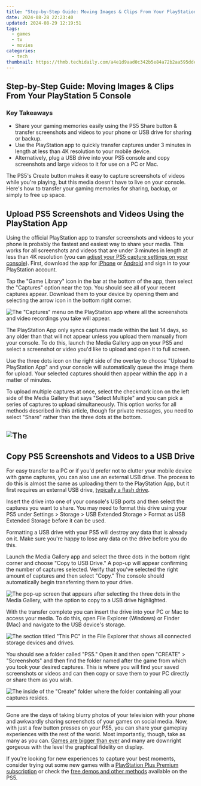 ```yaml
---
title: "Step-by-Step Guide: Moving Images & Clips From Your PlayStation 5 Console"
date: 2024-08-28 22:23:40
updated: 2024-08-29 12:19:51
tags:
  - games
  - tv
  - movies
categories:
  - tech
thumbnail: https://thmb.techidaily.com/a4e1d9aad0c342b5e84a72b2aa595ddec8716c1b81e2111a8c2aa2cbab431fe7.jpg
---
```


## Step-by-Step Guide: Moving Images & Clips From Your PlayStation 5 Console

### Key Takeaways

* Share your gaming memories easily using the PS5 Share button & transfer screenshots and videos to your phone or USB drive for sharing or backup.
* Use the PlayStation app to quickly transfer captures under 3 minutes in length at less than 4K resolution to your mobile device.
* Alternatively, plug a USB drive into your PS5 console and copy screenshots and large videos to it for use on a PC or Mac.

 The PS5's Create button makes it easy to capture screenshots of videos while you're playing, but this media doesn't have to live on your console. Here's how to transfer your gaming memories for sharing, backup, or simply to free up space.

##  Upload PS5 Screenshots and Videos Using the PlayStation App

 Using the official PlayStation app to transfer screenshots and videos to your phone is probably the fastest and easiest way to share your media. This works for all screenshots and videos that are under 3 minutes in length at less than 4K resolution (you can [adjust your PS5 capture settings on your console](https://tiktok-video-recordings.techidaily.com/2024-approved-your-complete-macootd-filmmaking-handbook/)). First, download the app for [iPhone](https://apps.apple.com/au/app/playstation-app/id410896080) or [Android](https://www.anrdoezrs.net/links/3607085/type/dlg/sid/UUhtgUeUpU2002047/https://play.google.com/store/apps/details?id=com.scee.psxandroid&pli=1) and sign in to your PlayStation account.

 Tap the "Game Library" icon in the bar at the bottom of the app, then select the "Captures" option near the top. You should see all of your recent captures appear. Download them to your device by opening them and selecting the arrow icon in the bottom right corner.

![The "Captures" menu on the PlayStation app where all the screenshots and video recordings you take will appear.](https://static1.howtogeekimages.com/wordpress/wp-content/uploads/2024/02/screenshot_20240215-162012.png) 

 The PlayStation App only syncs captures made within the last 14 days, so any older than that will not appear unless you upload them manually from your console. To do this, launch the Media Gallery app on your PS5 and select a screenshot or video you'd like to upload and open it to full screen.

 Use the three dots icon on the right side of the overlay to choose "Upload to PlayStation App" and your console will automatically queue the image them for upload. Your selected captures should then appear within the app in a matter of minutes.

 To upload multiple captures at once, select the checkmark icon on the left side of the Media Gallery that says "Select Multiple" and you can pick a series of captures to upload simultaneously. This option works for all methods described in this article, though for private messages, you need to select "Share" rather than the three dots at the bottom.

## ![The](https://static0.howtogeekimages.com/wordpress/wp-content/uploads/2024/02/20240215101715.jpg) 

##  Copy PS5 Screenshots and Videos to a USB Drive

 For easy transfer to a PC or if you'd prefer not to clutter your mobile device with game captures, you can also use an external USB drive. The process to do this is almost the same as uploading them to the PlayStation App, but it first requires an external USB drive, [typically a flash drive](https://fox-glue.techidaily.com/2024-approved-the-roadmap-how-to-make-your-covers-shine/).

 Insert the drive into one of your console's USB ports and then select the captures you want to share. You may need to format this drive using your PS5 under Settings > Storage > USB Extended Storage > Format as USB Extended Storage before it can be used.

 Formatting a USB drive with your PS5 will destroy any data that is already on it. Make sure you're happy to lose any data on the drive before you do this.

 Launch the Media Gallery app and select the three dots in the bottom right corner and choose "Copy to USB Drive." A pop-up will appear confirming the number of captures selected. Verify that you've selected the right amount of captures and then select "Copy." The console should automatically begin transferring them to your drive.

![The pop-up screen that appears after selecting the three dots in the Media Gallery, with the option to copy to a USB drive highlighted.](https://static1.howtogeekimages.com/wordpress/wp-content/uploads/2024/02/dragon-s-dogma_-dark-arisen_20240215163412.jpg) 

 With the transfer complete you can insert the drive into your PC or Mac to access your media. To do this, open File Explorer (Windows) or Finder (Mac) and navigate to the USB device's storage.

![The section titled "This PC" in the File Explorer that shows all connected storage devices and drives.](https://static1.howtogeekimages.com/wordpress/wp-content/uploads/2024/02/screenshot-2024-02-15-160607.png) 

 You should see a folder called "PS5." Open it and then open "CREATE" > "Screenshots" and then find the folder named after the game from which you took your desired captures. This is where you will find your saved screenshots or videos and can then copy or save them to your PC directly or share them as you wish.

![The inside of the "Create" folder where the folder containing all your captures resides.](https://static1.howtogeekimages.com/wordpress/wp-content/uploads/2024/02/screenshot-2024-02-15-161047.png) 

---

 Gone are the days of taking blurry photos of your television with your phone and awkwardly sharing screenshots of your games on social media. Now, with just a few button presses on your PS5, you can share your gameplay experiences with the rest of the world. Most importantly, though, take as many as you can. [Games are bigger than ever](https://extra-guidance.techidaily.com/new-shade-savvy-mastering-the-art-of-color-adjustment-with-ease/) and many are downright gorgeous with the level the graphical fidelity on display.

 If you're looking for new experiences to capture your best moments, consider trying out some new games with a [PlayStation Plus Premium subscription](https://tech-recovery.techidaily.com/quick-and-easy-troubleshooting-for-the-elusive-d3dx934dll-file/) or check the [free demos and other methods](https://fox-that.techidaily.com/1721479399778-fix-your-iphones-broken-qr-code-scanning-feature-with-these-10-tips/) available on the PS5.

<ins class="adsbygoogle"
     style="display:block"
     data-ad-format="autorelaxed"
     data-ad-client="ca-pub-7571918770474297"
     data-ad-slot="1223367746"></ins>



<ins class="adsbygoogle"
     style="display:block"
     data-ad-client="ca-pub-7571918770474297"
     data-ad-slot="8358498916"
     data-ad-format="auto"
     data-full-width-responsive="true"></ins>
